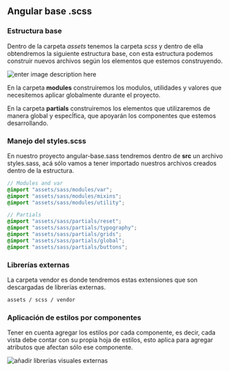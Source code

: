 ## Angular base .scss

### Estructura base

Dentro de la carpeta *assets* tenemos la carpeta *scss* y dentro de ella obtendremos la siguiente estructura base, con esta estructura podemos construir nuevos archivos según los elementos que estemos construyendo.

![enter image description here](https://drive.google.com/uc?export=download&id=19vouR3H17PK-R37-MsHdWe8Z1KBQ00ux)

En la carpeta **modules** construiremos los modulos, utilidades y valores que necesitemos aplicar globalmente durante el proyecto.

En la carpeta **partials** construiremos los elementos que utilizaremos de manera global y especÍfica, que apoyarán los componentes que estemos desarrollando.

### Manejo del styles.scss

En nuestro proyecto angular-base.sass tendremos dentro de **src** un archivo styles.sass, acá sólo vamos a tener importado nuestros archivos creados dentro de la estructura.

```scss
// Modules and var
@import "assets/sass/modules/var";
@import "assets/sass/modules/mixins";
@import "assets/sass/modules/utility";

// Partials
@import "assets/sass/partials/reset";
@import "assets/sass/partials/typography";
@import "assets/sass/partials/grids";
@import "assets/sass/partials/global";
@import "assets/sass/partials/buttons";
```

### Librerías externas

La carpeta vendor es donde tendremos estas extensiones que son descargadas de librerías externas.

```bash
assets / scss / vendor
```

### Aplicación de estilos por componentes

Tener en cuenta agregar los estilos por cada componente, es decir, cada vista debe contar con su propia hoja de estilos, esto aplica para agregar atributos que afectan sólo ese componente.

![añadir librerias visuales externas](https://drive.google.com/uc?export=download&id=11jUrkEyt1M_EG-KoNu8BJhTSSp-G3gZG)
